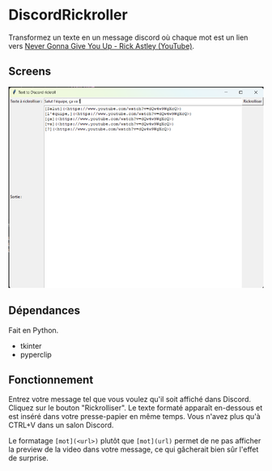 # DiscordRickroller

Transformez un texte en un message discord où chaque mot est un lien vers [Never Gonna Give You Up - Rick Astley (YouTube)](https://www.youtube.com/watch?v=dQw4w9WgXcQ).

## Screens

![Screen](/Images/Screen.png)

## Dépendances

Fait en Python.

- tkinter
- pyperclip

## Fonctionnement

Entrez votre message tel que vous voulez qu'il soit affiché dans Discord. Cliquez sur le bouton "Rickrolliser". Le texte formaté apparaît en-dessous et est inséré dans votre presse-papier en même temps. Vous n'avez plus qu'à CTRL+V dans un salon Discord.

Le formatage `[mot](<url>)` plutôt que `[mot](url)` permet de ne pas afficher la preview de la video dans votre message, ce qui gâcherait bien sûr l'effet de surprise.
